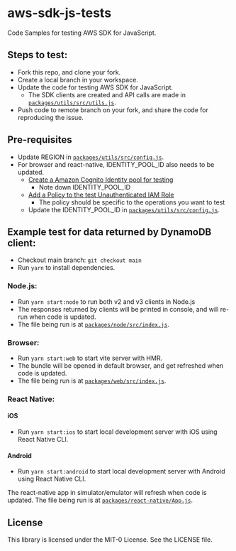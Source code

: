 # aws-sdk-js-tests

Code Samples for testing AWS SDK for JavaScript.

## Steps to test:

- Fork this repo, and clone your fork.
- Create a local branch in your workspace.
- Update the code for testing AWS SDK for JavaScript.
  - The SDK clients are created and API calls are made in [`packages/utils/src/utils.js`](./packages/utils/src/utils.js).
- Push code to remote branch on your fork, and share the code for reproducing the issue.

## Pre-requisites

- Update REGION in [`packages/utils/src/config.js`](./packages/utils/src/config.js).
- For browser and react-native, IDENTITY_POOL_ID also needs to be updated.
  - [Create a Amazon Cognito Identity pool for testing](https://docs.aws.amazon.com/sdk-for-javascript/v2/developer-guide/getting-started-browser.html#getting-started-browser-create-identity-pool)
    - Note down IDENTITY_POOL_ID
  - [Add a Policy to the test Unauthenticated IAM Role](https://docs.aws.amazon.com/sdk-for-javascript/v2/developer-guide/getting-started-browser.html#getting-started-browser-iam-role)
    - The policy should be specific to the operations you want to test
  - Update the IDENTITY_POOL_ID in [`packages/utils/src/config.js`](./packages/utils/src/config.js).

## Example test for data returned by DynamoDB client:

- Checkout main branch: `git checkout main`
- Run `yarn` to install dependencies.

### Node.js:

- Run `yarn start:node` to run both v2 and v3 clients in Node.js
- The responses returned by clients will be printed in console, and will re-run when code is updated.
- The file being run is at [`packages/node/src/index.js`](./packages/node/src/index.js).

### Browser:

- Run `yarn start:web` to start vite server with HMR.
- The bundle will be opened in default browser, and get refreshed when code is updated.
- The file being run is at [`packages/web/src/index.js`](./packages/web/src/index.js).

### React Native:

#### iOS

- Run `yarn start:ios` to start local development server with iOS using React Native CLI.

#### Android

- Run `yarn start:android` to start local development server with Android using React Native CLI.

The react-native app in simulator/emulator will refresh when code is updated.
The file being run is at [`packages/react-native/App.js`](./packages/react-native/App.js).

## License

This library is licensed under the MIT-0 License. See the LICENSE file.
